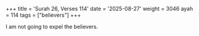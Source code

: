 +++
title = 'Surah 26, Verses 114'
date = '2025-08-27'
weight = 3046
ayah = 114
tags = ["believers"]
+++

I am not going to expel the believers.
